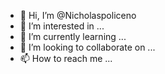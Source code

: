 - 👋 Hi, I’m @Nicholaspoliceno
- 👀 I’m interested in ...
- 🌱 I’m currently learning ...
- 💞️ I’m looking to collaborate on ...
- 📫 How to reach me ...

<!---
Nicholaspoliceno/Nicholaspoliceno is a ✨ special ✨ repository because its `README.md` (this file) appears on your GitHub profile.
You can click the Preview link to take a look at your changes.
--->
